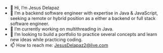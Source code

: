 - 👋 Hi, I’m Jesus Delapaz
- 👀 I’m a backend software engineer with expertise in Java & JavaScript, seeking a remote or hybrid position as a either a backend or full stack software engineer.
- 🌱 I’m currently working on multithreading in Java.
- 💞️ I’m looking to build a portfolio to practice several concepts and learn new ideas while practicing coding.
- 📫 How to reach me: JesusDelapaz2@live.com

<!---
JesusDelapaz2/JesusDelapaz2 is a ✨ special ✨ repository because its `README.md` (this file) appears on your GitHub profile.
You can click the Preview link to take a look at your changes.
--->
